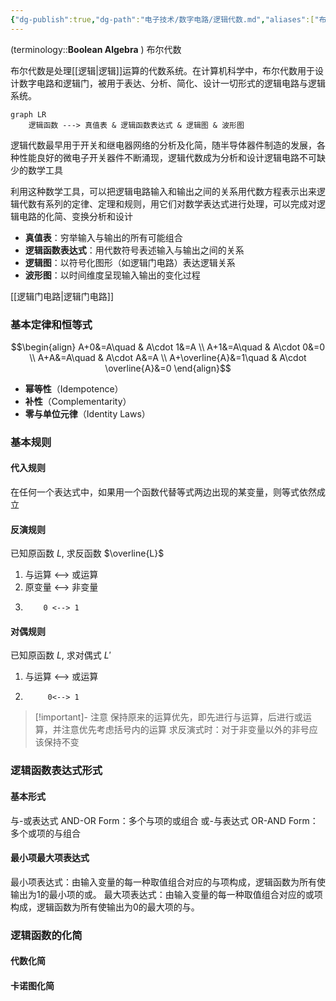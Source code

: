```yaml
---
{"dg-publish":true,"dg-path":"电子技术/数字电路/逻辑代数.md","aliases":["布尔代数"],"permalink":"/电子技术/数字电路/逻辑代数/","dgPassFrontmatter":true,"noteIcon":"","created":"2024-05-21T15:20:28.000+08:00","updated":"2025-07-01T12:40:51.000+08:00"}
---
```


(terminology::**Boolean Algebra** ) 布尔代数

布尔代数是处理[[逻辑\|逻辑]]运算的代数系统。在计算机科学中，布尔代数用于设计数字电路和逻辑门，被用于表达、分析、简化、设计一切形式的逻辑电路与逻辑系统。

```mermaid
graph LR
	逻辑函数 ---> 真值表 & 逻辑函数表达式 & 逻辑图 & 波形图
```

逻辑代数最早用于开关和继电器网络的分析及化简，随半导体器件制造的发展，各种性能良好的微电子开关器件不断涌现，逻辑代数成为分析和设计逻辑电路不可缺少的数学工具

利用这种数学工具，可以把逻辑电路输入和输出之间的关系用代数方程表示出来逻辑代数有系列的定律、定理和规则，用它们对数学表达式进行处理，可以完成对逻辑电路的化简、变换分析和设计

- **真值表**：穷举输入与输出的所有可能组合
- **逻辑函数表达式**：用代数符号表述输入与输出之间的关系
- **逻辑图**：以符号化图形（如逻辑门电路）表达逻辑关系
- **波形图**：以时间维度呈现输入输出的变化过程


[[逻辑门电路\|逻辑门电路]]

### 基本定律和恒等式
$$\begin{align}
 A+0&=A\quad  & A\cdot 1&=A \\
  A+1&=A\quad  & A\cdot 0&=0 \\
  A+A&=A\quad  & A\cdot A&=A \\
  A+\overline{A}&=1\quad  & A\cdot \overline{A}&=0 
\end{align}$$
- **幂等性**（Idempotence）
- **补性**（Complementarity）
- **零与单位元律**（Identity Laws）
### 基本规则
#### 代入规则
在任何一个表达式中，如果用一个函数代替等式两边出现的某变量，则等式依然成立
#### 反演规则
已知原函数 $L$, 求反函数 $\overline{L}$
1. 与运算 <--> 或运算
2. 原变量 <--> 非变量
3.         0 <--> 1

#### 对偶规则
已知原函数 $L$, 求对偶式 $L'$
1. 与运算 <--> 或运算
2.          0<--> 1

>[!important]- 注意
>保持原来的运算优先，即先进行与运算，后进行或运算，并注意优先考虑括号内的运算
>求反演式时：对于非变量以外的非号应该保持不变

### 逻辑函数表达式形式
#### 基本形式
与-或表达式 AND-OR Form：多个与项的或组合
或-与表达式 OR-AND Form：多个或项的与组合

#### 最小项最大项表达式
最小项表达式：由输入变量的每一种取值组合对应的与项构成，逻辑函数为所有使输出为1的最小项的或。
最大项表达式：由输入变量的每一种取值组合对应的或项构成，逻辑函数为所有使输出为0的最大项的与。

### 逻辑函数的化简

#### 代数化简

#### 卡诺图化简

